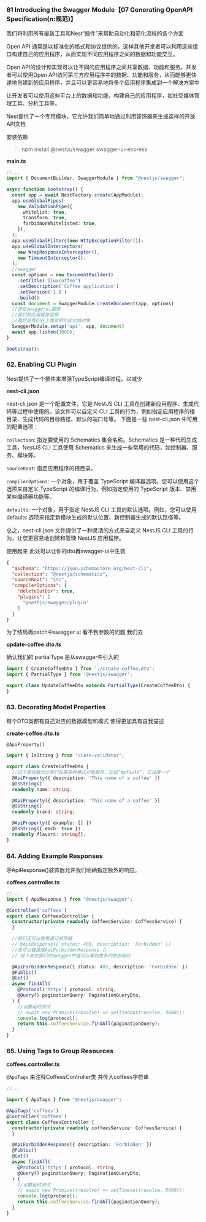 ### 61 Introducing the Swagger Module【07 Generating OpenAPI Specification(n:规范)】

我们将利用所有最新工具和Nest“插件”来帮助自动化和简化流程的各个方面

Open API 通常是以标准化的格式和协议提供的，这样其他开发者可以利用这些接口构建自己的应用程序，从而实现不同应用程序之间的数据和功能交互。

Open API的设计和实现可以让不同的应用程序之间共享数据、功能和服务。开发者可以使用Open
API访问第三方应用程序中的数据、功能和服务，从而能够更快速地创建新的应用程序，并且可以更容易地将多个应用程序集成到一个解决方案中

让开发者可以使用这些平台上的数据和功能，构建自己的应用程序，如社交媒体管理工具、分析工具等。

Nest提供了一个专用模块，它允许我们简单地通过利用装饰器来生成这样的开放API文档

安装依赖

> npm install @nestjs/swagger swagger-ui-express


**main.ts**

```ts
//...
import { DocumentBuilder, SwaggerModule } from "@nestjs/swagger";

async function bootstrap() {
  const app = await NestFactory.create(AppModule);
  app.useGlobalPipes(
    new ValidationPipe({
      whitelist: true,
      transform: true,
      forbidNonWhitelisted: true,
    }),
  );
  app.useGlobalFilters(new HttpExceptionFilter());
  app.useGlobalInterceptors(
    new WrapResponseInterceptor(),
    new TimeoutInterceptor(),
  );
  //swagger
  const options = new DocumentBuilder()
    .setTitle('Iluvcoffee')
    .setDescription('Coffee application')
    .setVersion('1.0')
    .build()
  const document = SwaggerModule.createDocument(app, options)
  //挂在swaggerui路径 
  //我们的应用程序实例
  //最后是我们在上面实例化的文档对象
  SwaggerModule.setup('api', app, document)
  await app.listen(3000);
}

bootstrap();
```

### 62. Enabling CLI Plugin

Nest提供了一个插件来增强TypeScript编译过程，以减少

**nest-cli.json**

nest-cli.json 是一个配置文件，它是 NestJS CLI 工具在创建新应用程序、生成代码等过程中使用的。该文件可以自定义 CLI
工具的行为，例如指定应用程序的根目录、生成代码的目标路径、默认的端口号等。
下面是一些 nest-cli.json 中可用的配置选项：

`collection`: 指定要使用的 Schematics 集合名称。Schematics 是一种代码生成工具，NestJS CLI 工具使用 Schematics
来生成一些常用的代码，如控制器、服务、模块等。

`sourceRoot`: 指定应用程序的根目录。

`compilerOptions`: 一个对象，用于覆盖 TypeScript 编译器选项。您可以使用这个选项来自定义 TypeScript 的编译行为，例如指定使用的
TypeScript 版本、禁用某些编译器功能等。

`defaults`: 一个对象，用于指定 NestJS CLI 工具的默认选项。例如，您可以使用 defaults 选项来指定新模块生成的默认位置、新控制器生成的默认路径等。

总之，nest-cli.json 文件提供了一种灵活的方式来自定义 NestJS CLI 工具的行为，让您更容易地创建和管理 NestJS 应用程序。

使用起来 此处可以让你的dto再swagger-ui中生效

```json
{
  "$schema": "https://json.schemastore.org/nest-cli",
  "collection": "@nestjs/schematics",
  "sourceRoot": "src",
  "compilerOptions": {
    "deleteOutDir": true,
    "plugins": [
      "@nestjs/swagger/plugin"
    ]
  }
}
```

为了结局再patch中swagger ui 看不到参数的问题 我们去

**update-coffee.dto.ts**

确认我们的 partialType 是从swagger中引入的

```ts
import { CreateCoffeeDto } from './create-coffee.dto';
import { PartialType } from '@nestjs/swagger';

export class UpdateCoffeeDto extends PartialType(CreateCoffeeDto) {
}

```

### 63. Decorating Model Properties

每个DTO类都有自己对应的数据模型和模式 使得更加具有自我描述

**create-coffee.dto.ts**

`@ApiProperty()`

```ts
import { IsString } from 'class-validator';

export class CreateCoffeeDto {
  //这个装饰器允许我们设置各种模式对象属性，比如“default”，它设置一个
  @ApiProperty({ description: 'This name of a coffee' })
  @IsString()
  readonly name: string;

  @ApiProperty({ description: 'This name of a coffee' })
  @IsString()
  readonly brand: string;

  @ApiProperty({ example: [] })
  @IsString({ each: true })
  readonly flavors: string[];
}
```

### 64. Adding Example Responses

@ApiResponse()装饰器允许我们明确指定额外的响应。

**coffees.controller.ts**

```ts
//...
import { ApiResponse } from "@nestjs/swagger";

@Controller('coffees')
export class CoffeesController {
  constructor(private readonly coffeesService: CoffeesService) {
  }

  //我们还可以使用速记装饰器
  // @ApiResponse({ status: 403, description: 'Forbidden' })
  //也可以替换成ApiForbiddenResponse（）
  // 接下来在我们的swagger中就可以看到更多的状态响应

  @ApiForbiddenResponse({ status: 403, description: 'Forbidden' })
  @Public()
  @Get()
  async findAll(
    @Protocol('https') protocol: string,
    @Query() paginationQuery: PaginationQueryDto,
  ) {
    //设置延时测试
    // await new Promise((resolve) => setTimeout(resolve, 5000));
    console.log(protocol);
    return this.coffeesService.findAll(paginationQuery);
  }
}
```

### 65. Using Tags to Group Resources

**coffees.controller.ts**

`@ApiTags` 来注释CoffeesController类 并传入coffees字符串

```ts
//...

import { ApiTags } from "@nestjs/swagger";

@ApiTags('coffees')
@Controller('coffees')
export class CoffeesController {
  constructor(private readonly coffeesService: CoffeesService) {
  }

  @ApiForbiddenResponse({ description: 'Forbidden' })
  @Public()
  @Get()
  async findAll(
    @Protocol('https') protocol: string,
    @Query() paginationQuery: PaginationQueryDto,
  ) {
    //设置延时测试
    // await new Promise((resolve) => setTimeout(resolve, 5000));
    console.log(protocol);
    return this.coffeesService.findAll(paginationQuery);
  }
}

```









